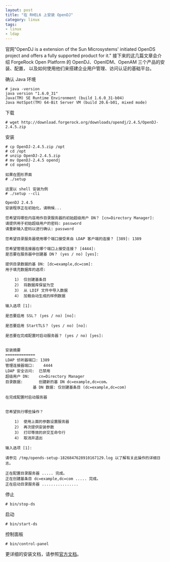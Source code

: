 ```yaml
---
layout: post
title: "在 RHEL6 上安装 OpenDJ"
category: linux
tags: 
- linux
- ldap
---
```


官网"OpenDJ is a extension of the Sun Microsystems' initiated OpenDS project and offers a fully supported product for it."
接下来的这几篇文章会介绍 ForgeRock Open Platform 的 OpenDJ、OpenIDM、OpenAM 三个产品的安装、配置，
以及如何使用他们来搭建企业用户管理、访问认证的基础平台。

确认 Java 环境

	# java -version
	java version "1.6.0_31"
	Java(TM) SE Runtime Environment (build 1.6.0_31-b04)
	Java HotSpot(TM) 64-Bit Server VM (build 20.6-b01, mixed mode)

下载

	# wget http://download.forgerock.org/downloads/opendj/2.4.5/OpenDJ-2.4.5.zip
	
安装
	
	# cp OpenDJ-2.4.5.zip /opt
	# cd /opt
	# unzip OpenDJ-2.4.5.zip
	# mv OpenDJ-2.4.5 opendj
	# cd opendj
	
	如果在图形界面
	# ./setup
	
	这里以 shell 安装为例
	# ./setup --cli
	
	OpenDJ 2.4.5
	安装程序正在初始化，请稍候...
	
	您希望将哪些内容用作目录服务器的初始超级用户 DN？ [cn=Directory Manager]: 
	请提供用于初始超级用户的密码: password
	请重新输入密码以进行确认: password
	
	您希望目录服务器使用哪个端口接受来自 LDAP 客户端的连接？ [389]: 1389
	
	您希望管理连接器在哪个端口上接受连接？ [4444]: 
	是否要在服务器中创建基 DN？ (yes / no) [yes]: 
	
	提供目录数据的基 DN: [dc=example,dc=com]: 
	用于填充数据库的选项:
	
		1)  仅创建基条目
		2)  将数据库保留为空
		3)  从 LDIF 文件中导入数据
		4)  加载自动生成的样例数据
	
	输入选项 [1]: 
	
	是否要启用 SSL？ (yes / no) [no]: 
	
	是否要启用 StartTLS？ (yes / no) [no]: 
	
	是否要在完成配置时启动服务器？ (yes / no) [yes]: 
	
	
	安装摘要
	=============
	LDAP 侦听器端口: 1389
	管理连接器端口:    4444
	LDAP 安全访问:  已禁用
	超级用户 DN:    cn=Directory Manager
	目录数据:       创建新的基 DN dc=example,dc=com。
				基 DN 数据: 仅创建基条目 (dc=example,dc=com)
	
	在完成配置时启动服务器
	
	
	您希望执行哪些操作？
	
		1)  使用上面的参数设置服务器
		2)  再次提供安装参数
		3)  打印等效的非交互命令行
		4)  取消并退出
	
	输入选项 [1]: 

	请参见 /tmp/opends-setup-1826847628910167129.log 以了解有关此操作的详细日志。
	
	正在配置目录服务器 ..... 完成。
	正在创建基条目 dc=example,dc=com ..... 完成。
	正在启动目录服务器 ................
	
停止

	# bin/stop-ds
	
启动

	# bin/start-ds
	
控制面板

	# bin/control-panel
	
更详细的安装文档，请参照[官方文档](http://opendj.forgerock.org/doc/install-guide/index/preface.html)。	